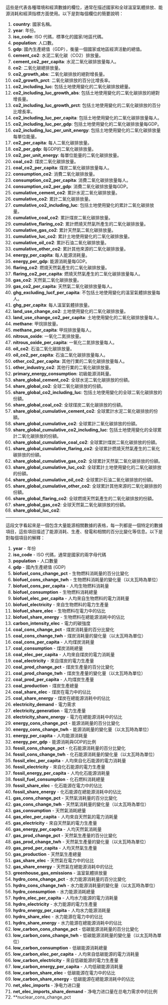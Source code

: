 這些是代表各種環境和經濟數據的欄位，通常在描述國家和全球溫室氣體排放、能源消耗和經濟指標方面使用。以下是對每個欄位的簡要說明：

1. **country**: 國家名稱。
2. **year**: 年份。
3. **iso_code**: ISO 代碼，標準化的國家/地區代碼。
4. **population**: 人口數。
5. **gdp**: 國內生產總值（GDP），衡量一個國家或地區經濟活動的總值。
6. **cement_co2**: 水泥二氧化碳（CO2）排放量。
7. **cement_co2_per_capita**: 水泥二氧化碳排放量每人。
8. **co2**: 二氧化碳總排放量。
9. **co2_growth_abs**: 二氧化碳排放的絕對增長量。
10. **co2_growth_prct**: 二氧化碳排放的百分比增長率。
11. **co2_including_luc**: 包括土地使用變化的二氧化碳排放總量。
12. **co2_including_luc_growth_abs**: 包括土地使用變化的二氧化碳排放的絕對增長量。
13. **co2_including_luc_growth_prct**: 包括土地使用變化的二氧化碳排放的百分比增長率。
14. **co2_including_luc_per_capita**: 包括土地使用變化的二氧化碳排放量每人。
15. **co2_including_luc_per_gdp**: 包括土地使用變化的二氧化碳排放量每GDP。
16. **co2_including_luc_per_unit_energy**: 包括土地使用變化的二氧化碳排放量每單位能量。
17. **co2_per_capita**: 每人二氧化碳排放量。
18. **co2_per_gdp**: 每GDP的二氧化碳排放量。
19. **co2_per_unit_energy**: 每單位能量的二氧化碳排放量。
20. **coal_co2**: 煤炭二氧化碳排放量。
21. **coal_co2_per_capita**: 煤炭二氧化碳排放量每人。
22. **consumption_co2**: 消費二氧化碳排放量。
23. **consumption_co2_per_capita**: 消費二氧化碳排放量每人。
24. **consumption_co2_per_gdp**: 消費二氧化碳排放量每GDP。
25. **cumulative_cement_co2**: 累計水泥二氧化碳排放量。
26. **cumulative_co2**: 累計二氧化碳排放量。
27. **cumulative_co2_including_luc**: 包括土地使用變化的累計二氧化碳排放量。
28. **cumulative_coal_co2**: 累計煤炭二氧化碳排放量。
29. **cumulative_flaring_co2**: 累計燃燒天然氣所產生的二氧化碳排放量。
30. **cumulative_gas_co2**: 累計天然氣二氧化碳排放量。
31. **cumulative_luc_co2**: 累計土地使用變化的二氧化碳排放量。
32. **cumulative_oil_co2**: 累計石油二氧化碳排放量。
33. **cumulative_other_co2**: 累計其他來源的二氧化碳排放量。
34. **energy_per_capita**: 每人能源消耗量。
35. **energy_per_gdp**: 能源消耗量每GDP。
36. **flaring_co2**: 燃燒天然氣產生的二氧化碳排放量。
37. **flaring_co2_per_capita**: 燃燒天然氣產生的二氧化碳排放量每人。
38. **gas_co2**: 天然氣二氧化碳排放量。
39. **gas_co2_per_capita**: 天然氣二氧化碳排放量每人。
40. **ghg_excluding_lucf_per_capita**: 不包括土地使用變化的溫室氣體排放量每人。
41. **ghg_per_capita**: 每人溫室氣體排放量。
42. **land_use_change_co2**: 土地使用變化的二氧化碳排放量。
43. **land_use_change_co2_per_capita**: 土地使用變化的二氧化碳排放量每人。
44. **methane**: 甲烷排放量。
45. **methane_per_capita**: 甲烷排放量每人。
46. **nitrous_oxide**: 一氧化二氮排放量。
47. **nitrous_oxide_per_capita**: 一氧化二氮排放量每人。
48. **oil_co2**: 石油二氧化碳排放量。
49. **oil_co2_per_capita**: 石油二氧化碳排放量每人。
50. **other_co2_per_capita**: 其他行業的二氧化碳排放量每人。
51. **other_industry_co2**: 其他行業的二氧化碳排放量。
52. **primary_energy_consumption**: 初級能源消耗量。
53. **share_global_cement_co2**: 全球水泥二氧化碳排放的份額。
54. **share_global_co2**: 全球二氧化碳排放的份額。
55. **share_global_co2_including_luc**: 包括土地使用變化的全球二氧化碳排放的份額。
56. **share_global_coal_co2**: 全球煤炭二氧化碳排放的份額。
57. **share_global_cumulative_cement_co2**: 全球累計水泥二氧化碳排放的份額。
58. **share_global_cumulative_co2**: 全球累計二氧化碳排放的份額。
59. **share_global_cumulative_co2_including_luc**: 包括土地使用變化的全球累計二氧化碳排放的份額。
60. **share_global_cumulative_coal_co2**: 全球累計煤炭二氧化碳排放的份額。
61. **share_global_cumulative_flaring_co2**: 全球累計燃燒天然氣產生的二氧化碳排放的份額。
62. **share_global_cumulative_gas_co2**: 全球累計天然氣二氧化碳排放的份額。
63. **share_global_cumulative_luc_co2**: 全球累計土地使用變化的二氧化碳排放的份額。
64. **share_global_cumulative_oil_co2**: 全球累計石油二氧化碳排放的份額。
65. **share_global_cumulative_other_co2**: 全球累計其他來源的二氧化碳排放的份額。
66. **share_global_flaring_co2**: 全球燃燒天然氣產生的二氧化碳排放的份額。
67. **share_global_gas_co2**: 全球天然氣二氧化碳排放的份額。
68. **share_global_luc_co2**:

---

這段文字看起來是一個包含大量能源相關數據的表格，每一列都是一個特定的數據項目，這些項目描述了能源消耗、生產、發電和相關的百分比變化等信息。以下是對每個項目的解釋：

1. **year** - 年份
2. **iso_code** - ISO 代碼，通常是國家的兩字母代碼
3. **population** - 人口數量
4. **gdp** - 國內生產總值 (GDP)
5. **biofuel_cons_change_pct** - 生物燃料消耗量的百分比變化
6. **biofuel_cons_change_twh** - 生物燃料消耗量的變化量（以太瓦時為單位）
7. **biofuel_cons_per_capita** - 人均生物燃料消耗量
8. **biofuel_consumption** - 生物燃料消耗總量
9. **biofuel_elec_per_capita** - 人均來自生物燃料的電力消耗量
10. **biofuel_electricity** - 來自生物燃料的電力生產量
11. **biofuel_share_elec** - 生物燃料在電力中的佔比
12. **biofuel_share_energy** - 生物燃料在總能源消耗中的佔比
13. **carbon_intensity_elec** - 電力的碳強度
14. **coal_cons_change_pct** - 煤炭消耗量的百分比變化
15. **coal_cons_change_twh** - 煤炭消耗量的變化量（以太瓦時為單位）
16. **coal_cons_per_capita** - 人均煤炭消耗量
17. **coal_consumption** - 煤炭消耗總量
18. **coal_elec_per_capita** - 人均來自煤炭的電力消耗量
19. **coal_electricity** - 來自煤炭的電力生產量
20. **coal_prod_change_pct** - 煤炭生產量的百分比變化
21. **coal_prod_change_twh** - 煤炭生產量的變化量（以太瓦時為單位）
22. **coal_prod_per_capita** - 人均煤炭生產量
23. **coal_production** - 煤炭生產總量
24. **coal_share_elec** - 煤炭在電力中的佔比
25. **coal_share_energy** - 煤炭在總能源消耗中的佔比
26. **electricity_demand** - 電力需求
27. **electricity_generation** - 電力生產量
28. **electricity_share_energy** - 電力在總能源消耗中的佔比
29. **energy_cons_change_pct** - 能源消耗量的百分比變化
30. **energy_cons_change_twh** - 能源消耗量的變化量（以太瓦時為單位）
31. **energy_per_capita** - 人均能源消耗量
32. **energy_per_gdp** - 能源消耗與GDP的比例
33. **fossil_cons_change_pct** - 化石能源消耗量的百分比變化
34. **fossil_cons_change_twh** - 化石能源消耗量的變化量（以太瓦時為單位）
35. **fossil_elec_per_capita** - 人均來自化石能源的電力消耗量
36. **fossil_electricity** - 來自化石能源的電力生產量
37. **fossil_energy_per_capita** - 人均化石能源消耗量
38. **fossil_fuel_consumption** - 化石燃料消耗總量
39. **fossil_share_elec** - 化石能源在電力中的佔比
40. **fossil_share_energy** - 化石能源在總能源消耗中的佔比
41. **gas_cons_change_pct** - 天然氣消耗量的百分比變化
42. **gas_cons_change_twh** - 天然氣消耗量的變化量（以太瓦時為單位）
43. **gas_consumption** - 天然氣消耗總量
44. **gas_elec_per_capita** - 人均來自天然氣的電力消耗量
45. **gas_electricity** - 來自天然氣的電力生產量
46. **gas_energy_per_capita** - 人均天然氣消耗量
47. **gas_prod_change_pct** - 天然氣生產量的百分比變化
48. **gas_prod_change_twh** - 天然氣生產量的變化量（以太瓦時為單位）
49. **gas_prod_per_capita** - 人均天然氣生產量
50. **gas_production** - 天然氣生產總量
51. **gas_share_elec** - 天然氣在電力中的佔比
52. **gas_share_energy** - 天然氣在總能源消耗中的佔比
53. **greenhouse_gas_emissions** - 溫室氣體排放量
54. **hydro_cons_change_pct** - 水力能源消耗量的百分比變化
55. **hydro_cons_change_twh** - 水力能源消耗量的變化量（以太瓦時為單位）
56. **hydro_consumption** - 水力能源消耗總量
57. **hydro_elec_per_capita** - 人均水力能源的電力消耗量
58. **hydro_electricity** - 水力能源的電力生產量
59. **hydro_energy_per_capita** - 人均水力能源消耗量
60. **hydro_share_elec** - 水力能源在電力中的佔比
61. **hydro_share_energy** - 水力能源在總能源消耗中的佔比
62. **low_carbon_cons_change_pct** - 低碳能源消耗量的百分比變化
63. **low_carbon_cons_change_twh** - 低碳能源消耗量的變化量（以太瓦時為單位）
64. **low_carbon_consumption** - 低碳能源消耗總量
65. **low_carbon_elec_per_capita** - 人均來自低碳能源的電力消耗量
66. **low_carbon_electricity** - 來自低碳能源的電力生產量
67. **low_carbon_energy_per_capita** - 人均低碳能源消耗量
68. **low_carbon_share_elec** - 低碳能源在電力中的佔比
69. **low_carbon_share_energy** - 低碳能源在總能源消耗中的佔比
70. **net_elec_imports** - 净电力进口量
71. **net_elec_imports_share_demand** - 净电力进口量在总电力需求中的比例
72. **nuclear_cons_change_pct